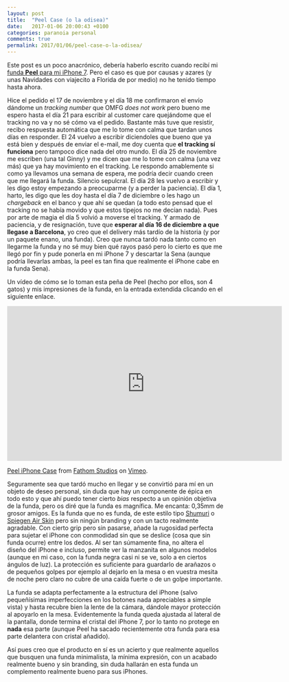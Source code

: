 ```yaml
---
layout: post
title:  "Peel Case (o la odisea)"
date:   2017-01-06 20:00:43 +0100
categories: paranoia personal
comments: true
permalink: 2017/01/06/peel-case-o-la-odisea/
---
```

Este post es un poco anacrónico, debería haberlo escrito cuando recibí mi [funda **Peel** para mi iPhone 7](buypeel.com/products/super-thin-iphone-7-case). Pero el caso es que por causas y azares (y unas Navidades con viajecito a Florida de por medio) no he tenido tiempo hasta ahora.

Hice el pedido el 17 de noviembre y el día 18 me confirmaron el envío dándome un _tracking number_ que OMFG _does not work_ pero bueno me espero hasta el día 21 para escribir al customer care quejándome que el tracking no va y no sé cómo va el pedido. Bastante más tuve que resistir, recibo respuesta automática que me lo tome con calma que tardan unos días en responder. El 24 vuelvo a escribir diciendoles que bueno que ya está bien y después de enviar el e-mail, me doy cuenta que **el tracking sí funciona** pero tampoco dice nada del otro mundo. El día 25 de noviembre me escriben (una tal Ginny) y me dicen que me lo tome con calma (una vez más) que ya hay movimiento en el tracking. Le respondo amablemente si como ya llevamos una semana de espera, me podría decir cuando creen que me llegará la funda. Silencio sepulcral. El día 28 les vuelvo a escribir y les digo estoy empezando a preocuparme (y a perder la paciencia). El día 1, harto, les digo que les doy hasta el día 7 de diciembre o les hago un _chargeback_ en el banco y que ahí se quedan (a todo esto pensad que el tracking no se había movido y que estos tipejos no me decían nada). Pues por arte de magia el día 5 volvió a moverse el tracking. Y armado de paciencia, y de resignación, tuve que **esperar al día 16 de diciembre a que llegase a Barcelona**, yo creo que el delivery más tardío de la historia (y por un paquete enano, una funda). Creo que nunca tardó nada tanto como en llegarme la funda y no sé muy bien qué rayos pasó pero lo cierto es que me llegó por fin y pude ponerla en mi iPhone 7 y descartar la Sena (aunque podría llevarlas ambas, la peel es tan fina que realmente el iPhone cabe en la funda Sena).

Un vídeo de cómo se lo toman esta peña de Peel (hecho por ellos, son 4 gatos) y mis impresiones de la funda, en la entrada extendida clicando en el siguiente enlace.

<!--more-->

<iframe src="https://player.vimeo.com/video/155177578" width="640" height="360" frameborder="0" webkitallowfullscreen mozallowfullscreen allowfullscreen></iframe>
<p><a href="https://vimeo.com/155177578">Peel iPhone Case</a> from <a href="https://vimeo.com/fathomstudios">Fathom Studios</a> on <a href="https://vimeo.com">Vimeo</a>.</p>

Seguramente sea que tardó mucho en llegar y se convirtió para mí en un objeto de deseo personal, sin duda que hay un componente de épica en todo esto y que ahí puedo tener cierto _bias_ respecto a un opinión objetiva de la funda, pero os diré que la funda es magnífica. Me encanta: 0,35mm de grosor amigos. Es la funda que no es funda, de este estilo tipo [Shumuri](https://shumuri.com/) o [Spiegen Air Skin](https://www.spigen.com/collections/iphone-6/products/iphone-6-case-air-skin-4-7) pero sin ningún branding y con un tacto realmente agradable. Con cierto grip pero sin pasarse, añade la rugosidad perfecta para sujetar el iPhone con conmodidad sin que se deslice (cosa que sin funda ocurre) entre los dedos. Al ser tan súmamente fina, no altera el diseño del iPhone e incluso, permite ver la manzanita en algunos modelos (aunque en mi caso, con la funda negra casi ni se ve, solo a en ciertos ángulos de luz). La protección es suficiente para guardarlo de arañazos o de pequeños golpes por ejemplo al dejarlo en la mesa o en vuestra mesita de noche pero claro no cubre de una caída fuerte o de un golpe importante.

La funda se adapta perfectamente a la estructura del iPhone (salvo pequeñísimas imperfecciones en los botones nada apreciables a simple vista) y hasta recubre bien la lente de la cámara, dándole mayor protección al apoyarlo en la mesa. Evidentemente la funda queda ajustada al lateral de la pantalla, donde termina el cristal del iPhone 7, por lo tanto no protege en **nada** esa parte (aunque Peel ha sacado recientemente otra funda para esa parte delantera con cristal añadido).

Así pues creo que el producto en sí es un acierto y que realmente aquellos que busquen una funda minimalista, la mínima expresión, con un acabado realmente bueno y sin branding, sin duda hallarán en esta funda un complemento realmente bueno para sus iPhones.

